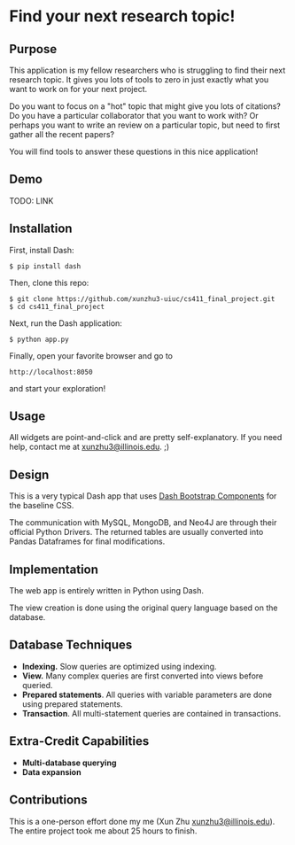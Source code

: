 Find your next research topic!
==============================

Purpose
-------

This application is my fellow researchers who is struggling to find their next
research topic. It gives you lots of tools to zero in just exactly what you want
to work on for your next project.

Do you want to focus on a "hot" topic that might give you lots of citations?
Do you have a particular collaborator that you want to work with?
Or perhaps you want to write an review on a particular topic, but need to first gather all the recent papers?

You will find tools to answer these questions in this nice application!

Demo
----

TODO: LINK


Installation
------------

First, install Dash:

```
$ pip install dash
```

Then, clone this repo:

```
$ git clone https://github.com/xunzhu3-uiuc/cs411_final_project.git
$ cd cs411_final_project
```

Next, run the Dash application:

```
$ python app.py
```

Finally, open your favorite browser and go to

```
http://localhost:8050
```

and start your exploration!


Usage
-----

All widgets are point-and-click and are pretty self-explanatory. If you need
help, contact me at xunzhu3@illinois.edu. ;)


Design
------

This is a very typical Dash app that uses [Dash Bootstrap
Components](https://dash-bootstrap-components.opensource.faculty.ai/) for the
baseline CSS.

The communication with MySQL, MongoDB, and Neo4J are through their official
Python Drivers. The returned tables are usually converted into Pandas Dataframes
for final modifications.

Implementation
--------------

The web app is entirely written in Python using Dash.

The view creation is done using the original query language based on the database.

Database Techniques
-------------------

  - **Indexing.** Slow queries are optimized using indexing.
  - **View.** Many complex queries are first converted into views before queried.
  - **Prepared statements**. All queries with variable parameters are done using prepared statements.
  - **Transaction**. All multi-statement queries are contained in transactions.
<!-- REST API for accessing databases -->
<!-- Constraint -->
<!-- Trigger -->
<!-- Stored procedure -->
<!-- Parallel query execution -->
<!-- Partitioning/sharding -->

Extra-Credit Capabilities
-------------------------

  - **Multi-database querying**
  - **Data expansion**

Contributions
-------------

This is a one-person effort done my me (Xun Zhu xunzhu3@illinois.edu). The
entire project took me about 25 hours to finish.
